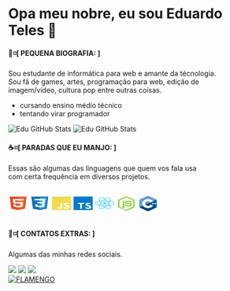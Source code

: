 # Opa meu nobre, eu sou Eduardo Teles 🤙
#### 🍣◽[ PEQUENA BIOGRAFIA: ]
<p> Sou estudante de informática para web e amante da técnologia.<br/> Sou fã de games, artes, programação para web, edição de<br/> imagem/vídeo, cultura pop entre outras coisas.

- cursando ensino médio técnico
- tentando virar programador

![Edu GitHub Stats](https://github-readme-stats.vercel.app/api?username=PepsimanEdu&show_icons=true&theme=merko&count_private=true)
![Edu GitHub Stats](https://github-readme-stats.vercel.app/api/top-langs/?username=PepsimanEdu&layout=compact&lang_count=16&theme=merko)

#### ☕◽[ PARADAS QUE EU MANJO: ]
<P>Essas são algumas das linguagens que quem vos fala usa <br/> com certa frequência em diversos projetos.
<div style="display: inline_block"><br/>
<img align="center" alt="HTML5" height="28" width="40" src="https://raw.githubusercontent.com/devicons/devicon/master/icons/html5/html5-original.svg"/>
<img align="center" alt="CSS3" height="28" width="40" src="https://raw.githubusercontent.com/devicons/devicon/master/icons/css3/css3-original.svg"/>
<img align="center" alt="JAVASCRIPT" height="28" width="40" src="https://raw.githubusercontent.com/devicons/devicon/master/icons/javascript/javascript-plain.svg"/>
<img align="center" alt="TYPESCRIPT" height="28" width="40" src="https://raw.githubusercontent.com/devicons/devicon/master/icons/typescript/typescript-original.svg"/>
<img align="center" alt="REACT" height="28" width="40" src="https://raw.githubusercontent.com/devicons/devicon/master/icons/react/react-original.svg"/>
<img align="center" alt="NODE JS" height="31" width="40" src="https://raw.githubusercontent.com/devicons/devicon/master/icons/nodejs/nodejs-original.svg"/>
<img align="center" alt="NODE C++" height="31" width="40" src="https://raw.githubusercontent.com/devicons/devicon/master/icons/cplusplus/cplusplus-original.svg"/>
</div>
<BR/>

#### 🥧◽[ CONTATOS EXTRAS: ]
<P>Algumas das minhas redes sociais.
<div> 
  <a href="https://instagram.com/eduardo_mjcrf?igshid=NTc4MTIwNjQ2YQ=="><img src="https://img.shields.io/badge/-Instagram-%23333?style=for-the-badge&logo=instagram&logoColor=white" target="_blank"></a>
  <a href = "eduardoteles.rib@gmail.com"><img src="https://img.shields.io/badge/-Gmail-%23333?style=for-the-badge&logo=gmail&logoColor=white" target="_blank"></a>
  <a href="https://www.linkedin.com/in/eduardo-ribeiro-teles-75a76b27b/" target="_blank"><img src="https://img.shields.io/badge/-LinkedIn-%23333?style=for-the-badge&logo=linkedin&logoColor=white" target="_blank"></a> 
</div>
<a href="https://www.flamengo.com.br/" target="_blank"><img align="center" alt="FLAMENGO" height="24" width="23" src="https://fla-bucket-s3-us.s3.amazonaws.com/public/arquivos/transparencia/94/158723694303.png"/></a>
